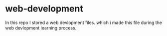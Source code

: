 # web-development

In this repo I stored a web devlopment files. which i made this file during the web devlopment learning process.
